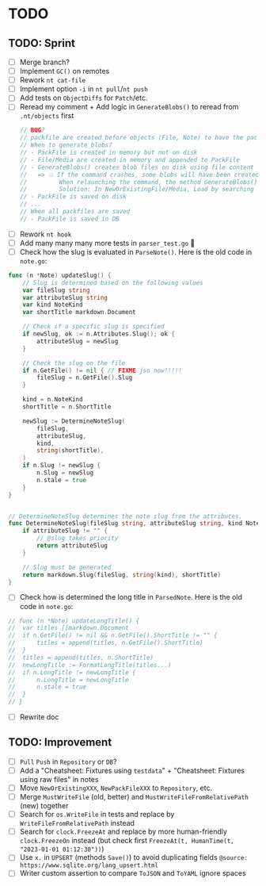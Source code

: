 # TODO

## TODO: Sprint

* [ ] Merge branch?
* [ ] Implement `GC()` on remotes
* [ ] Rework `nt cat-file`
* [ ] Implement option `-i` in `nt pull`/`nt push`
* [ ] Add tests on `ObjectDiffs` for `Patch`/etc.
* [ ] Reread my comment + Add logic in `GenerateBlobs()` to reread from `.nt/objects` first
    ```go
	// BUG?
	// packfile are created before objects (File, Note) to have the pack file OID when creating the object
	// When to generate blobs?
	// - PackFile is created in memory but not on disk
	// - File/Media are created in memory and appended to PackFile
	// - GenerateBlobs() creates blob files on disk using file content hash as OID
	//   => 💥 If the command crashes, some blobs will have been created on disk.
	//         When relaunching the command, the method GenerateBlobs() must find previous blobs but how?
	//         Solution: In NewOrExistingFile/Media, Load by searching for file hash (same Markdown, same media file) = same object
	// - PackFile is saved on disk
	// ...
	// When all packfiles are saved
	// - PackFile is saved in DB
	```
* [ ] Rework `nt hook`
* [ ] Add many many many more tests in `parser_test.go` 💪
* [ ] Check how the slug is evaluated in `ParseNote()`. Here is the old code in `note.go`:

```go
func (n *Note) updateSlug() {
	// Slug is determined based on the following values
	var fileSlug string
	var attributeSlug string
	var kind NoteKind
	var shortTitle markdown.Document

	// Check if a specific slug is specified
	if newSlug, ok := n.Attributes.Slug(); ok {
		attributeSlug = newSlug
	}

	// Check the slug on the file
	if n.GetFile() != nil { // FIXME jso now!!!!!
		fileSlug = n.GetFile().Slug
	}

	kind = n.NoteKind
	shortTitle = n.ShortTitle

	newSlug := DetermineNoteSlug(
		fileSlug,
		attributeSlug,
		kind,
		string(shortTitle),
	)
	if n.Slug != newSlug {
		n.Slug = newSlug
		n.stale = true
	}
}


// DetermineNoteSlug determines the note slug from the attributes.
func DetermineNoteSlug(fileSlug string, attributeSlug string, kind NoteKind, shortTitle string) string {
	if attributeSlug != "" {
		// @slug takes priority
		return attributeSlug
	}

	// Slug must be generated
	return markdown.Slug(fileSlug, string(kind), shortTitle)
}
```


* [ ] Check how is determined the long title in `ParsedNote`. Here is the old code in `note.go`:

```go
// func (n *Note) updateLongTitle() {
// 	var titles []markdown.Document
// 	if n.GetFile() != nil && n.GetFile().ShortTitle != "" {
// 		titles = append(titles, n.GetFile().ShortTitle)
// 	}
// 	titles = append(titles, n.ShortTitle)
// 	newLongTitle := FormatLongTitle(titles...)
// 	if n.LongTitle != newLongTitle {
// 		n.LongTitle = newLongTitle
// 		n.stale = true
// 	}
// }
```

* [ ] Rewrite doc

## TODO: Improvement

* [ ] `Pull` `Push` in `Repository` or `DB`?
* [ ] Add a "Cheatsheet: Fixtures using `testdata`" + "Cheatsheet: Fixtures using raw files" in notes
* [ ] Move `NewOrExistingXXX`, `NewPackFileXXX` to `Repository`, etc.
* [ ] Merge `MustWriteFile` (old, better) and `MustWriteFileFromRelativePath` (new) together
* [ ] Search for `os.WriteFile` in tests and replace by `WriteFileFromRelativePath` instead
* [ ] Search for `clock.FreezeAt` and replace by more human-friendly `clock.FreezeOn` instead (but check first `FreezeAt(t, HumanTime(t, "2023-01-01 01:12:30"))`)
* [ ] Use `x.` in `UPSERT` (methods `Save()`) to avoid duplicating fields `@source: https://www.sqlite.org/lang_upsert.html`
* [ ] Writer custom assertion to compare `ToJSON` and `ToYAML` ignore spaces
